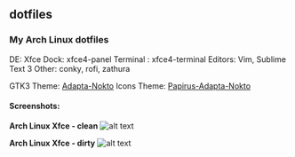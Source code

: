 ## dotfiles


### My Arch Linux dotfiles

DE: Xfce
Dock: xfce4-panel
Terminal : xfce4-terminal
Editors: Vim, Sublime Text 3
Other: conky, rofi, zathura

GTK3 Theme: [Adapta-Nokto](https://github.com/adapta-project/adapta-gtk-theme)
Icons Theme: [Papirus-Adapta-Nokto](https://github.com/PapirusDevelopmentTeam/papirus-icon-theme)

#### Screenshots:

**Arch Linux Xfce - clean**
![alt text](https://lut.im/gallery#maJgPZm5LX/AhMthbfcOSAgz0Ly.png)

**Arch Linux Xfce - dirty**
![alt text](https://lut.im/FaJcyOcqQ9/vJUagsDwT9suJZgH.png)

